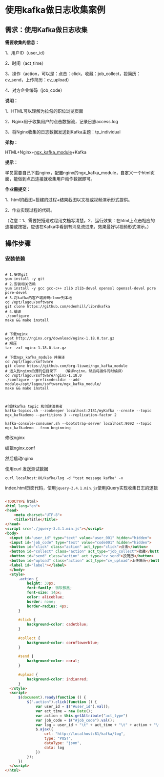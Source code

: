# 使用kafka做日志收集案例

## 需求：使用Kafka做日志收集

**需要收集的信息：**

1、用户ID（user_id）

2、时间（act_time）

3、操作（action，可以是：点击：click，收藏：job_collect，投简历：cv_send，上传简历：cv_upload）

4、对方企业编码（job_code）

**说明：**

1、HTML可以理解为拉勾的职位浏览页面

2、Nginx用于收集用户的点击数据流，记录日志access.log

3、将Nginx收集的日志数据发送到Kafka主题：tp_individual

**架构：**

HTML+Nginx+[ngx_kafka_module](https://github.com/brg-liuwei/ngx_kafka_module)+Kafka

**提示：**

学员需要自己下载nginx，配置nginx的ngx_kafka_module，自定义一个html页面，能做到点击连接就收集用户动作数据即可。

**作业需提交：**

1、html的截图+搭建的过程+结果截图以文档或视频演示形式提供。

2、作业实现过程的代码。

（注意：1、需要把搭建过程用文档写清楚，2、运行效果：在html上点击相应的连接或按钮，应该在Kafka中看到有消息流进来，效果最好以视频形式演示。）





## 操作步骤

### 安装依赖



```shell

# 1.安装git
yum install -y git
# 2.安装相关依赖
yum install -y gcc gcc-c++ zlib zlib-devel openssl openssl-devel pcre pcre-devel
# 3.将kafka的客户端源码clone到本地
cd /opt/lagou/software
git clone https://github.com/edenhill/librdkafka
# 4.编译
./configure
make && make install


# 下载nginx
wget http://nginx.org/download/nginx-1.18.0.tar.gz
# 解压
tar -zxf nginx-1.18.0.tar.gz

# 下载ngx_kafka_module 并编译
cd /opt/lagou/software
git clone https://github.com/brg-liuwei/ngx_kafka_module
# 进入到nginx的源码包目录下   （编译nginx，然后将插件同时编译）
cd /opt/lagou/software/nginx-1.18.0
./configure --prefix=destdir --add-module=/opt/lagou/software/ngx_kafka_module/
make && make install



#创建kafka topic 和创建消费者
kafka-topics.sh --zookeeper localhost:2181/myKafka --create --topic ngx_kafkademo --partitions 3 --replication-factor 2

kafka-console-consumer.sh --bootstrap-server localhost:9092 --topic ngx_kafkademo --from-beginning

```

修改nginx

编辑nginx.conf 

然后启动nginx 

使用curl 发送测试数据

```shell
curl localhost:80/kafka/log -d "test message kafka" -v
```







index.html页面代码，使用`jquery-3.4.1.min.js`使用jQuery实现收集日志的逻辑

```html

<!DOCTYPE html>
<html lang="en">
<head>
    <meta charset="UTF-8">
    <title>Title</title>
</head>
<script src="./jquery-3.4.1.min.js"></script>
<body>
  <input id="user_id" type="text" value="user_001" hidden="hidden">
  <input id="job_code" type="text" value="code001" hidden="hidden">
  <button id="click" class="action" act_type="click">点击</button>
  <button id="collect" class="action" act_type="job_collect">收藏</button>
  <button id="send" class="action" act_type="cv_send">投简历</button>
  <button id="upload" class="action" act_type="cv_upload">上传简历</button>
  <label id="label"></label>
  </body>
  <style>
      .action {
          height: 30px;
          font-family: 微软雅黑;
          font-size: 14px;
          color: aliceblue;
          border: none;
          border-radius: 4px;
      }
 
      #click {
          background-color: cadetblue;
      }
 
      #collect {
          background-color: cornflowerblue;
      }
 
      #send {
          background-color: coral;
      }
 
      #upload {
          background-color: indianred;
      }
  </style>
  <script>
      $(document).ready(function () {
          $(".action").click(function () {
              var user_id = $("#user_id").val();
              var act_time = new Date();
              var action = this.getAttribute("act_type")
              var job_code = $("#job_code").val();
              var log = user_id + "\t" + act_time + "\t" + action + "\t" + job_code;
              $.ajax({
                  url: "http://localhost:81/kafka/log",
                  type: "POST",
                  dataType: "json",
                  data: log
              })
          });
      })
  </script>
</html>
```





